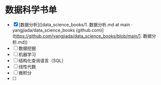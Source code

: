 # 数据科学书单
- [x] [数据分析]([data_science_books/1. 数据分析.md at main · yangjiada/data_science_books (github.com)](https://github.com/yangjiada/data_science_books/blob/main/1. 数据分析.md))
- [ ] 数据挖掘
- [ ] 机器学习
- [ ] 结构化查询语言（SQL）
- [ ] 线性代数
- [ ] 微积分
- [ ] 

